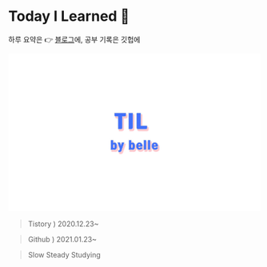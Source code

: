 # Today I Learned 🥇

하루 요약은 👉 [블로그](https://bellekimm.tistory.com/category/FE%20Diary/TIL)에, 공부 기록은 깃헙에

![til_image](./2.jpg)

> Tistory ) 2020.12.23~

> Github ) 2021.01.23~

> Slow Steady Studying

